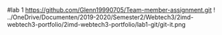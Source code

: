 #lab 1
https://github.com/Glenn19990705/Team-member-assignment.git
! ../OneDrive/Documenten/2019-2020/Semester2/Webtech3/2imd-webtech3-portfolio/2imd-webtech3-portfolio/lab1-git/git-it.png
